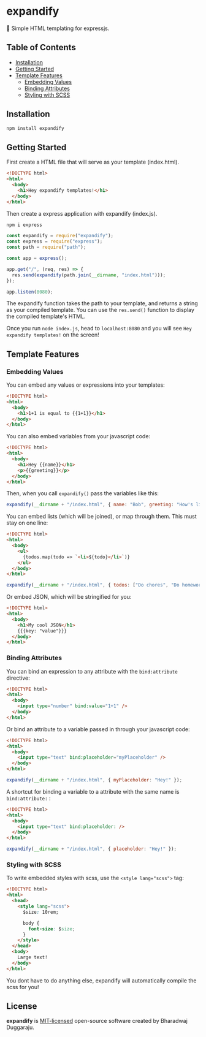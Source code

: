 # expandify

🚀 Simple HTML templating for expressjs.

## Table of Contents
- [Installation](#installation)
- [Getting Started](#getting-started)
- [Template Features](#features) 
  - [Embedding Values](#embedding-values)
  - [Binding Attributes](#binding-attributes)
  - [Styling with SCSS](#styling-with-scss)


## Installation

```sh
npm install expandify
```

## Getting Started

First create a HTML file that will serve as your template (index.html).

```html
<!DOCTYPE html>
<html>
  <body>
    <h1>Hey expandify templates!</h1>
  </body>
</html>
```

Then create a express application with expandify (index.js).

```sh
npm i express
```

```js
const expandify = require("expandify");
const express = require("express");
const path = require("path");

const app = express();

app.get("/", (req, res) => {
  res.send(expandify(path.join(__dirname, "index.html")));
});

app.listen(8080);
```

The expandify function takes the path to your template, and returns a string as your compiled template. You can use the `res.send()` function to display the compiled template's HTML.

Once you run `node index.js`, head to `localhost:8080` and you will see `Hey expandify templates!` on the screen!

## Template Features

### Embedding Values

You can embed any values or expressions into your templates:

```html
<!DOCTYPE html>
<html>
  <body>
    <h1>1+1 is equal to {{1+1}}</h1>
  </body>
</html>
```

You can also embed variables from your javascript code:

```html
<!DOCTYPE html>
<html>
  <body>
    <h1>Hey {{name}}</h1>
    <p>{{greeting}}</p>
  </body>
</html>
```

Then, when you call `expandify()` pass the variables like this:

```js
expandify(__dirname + "/index.html", { name: "Bob", greeting: "How's life!" });
```

You can embed lists (which will be joined), or map through them. This must stay on one line:

```html
<!DOCTYPE html>
<html>
  <body>
    <ul>
      {todos.map(todo => `<li>${todo}</li>`)}
    </ul>
  </body>
</html>
```

```js
expandify(__dirname + "/index.html", { todos: ["Do chores", "Do homework"] });
```

Or embed JSON, which will be stringified for you:

```html
<!DOCTYPE html>
<html>
  <body>
    <h1>My cool JSON</h1>
    {{{key: "value"}}}
  </body>
</html>
```

### Binding Attributes

You can bind an expression to any attribute with the `bind:attribute` directive:

```html
<!DOCTYPE html>
<html>
  <body>
    <input type="number" bind:value="1+1" />
  </body>
</html>
```

Or bind an attribute to a variable passed in through your javascript code:

```html
<!DOCTYPE html>
<html>
  <body>
    <input type="text" bind:placeholder="myPlaceholder" />
  </body>
</html>
```

```js
expandify(__dirname + "/index.html", { myPlaceholder: "Hey!" });
```

A shortcut for binding a variable to a attribute with the same name is `bind:attribute:` :

```html
<!DOCTYPE html>
<html>
  <body>
    <input type="text" bind:placeholder: />
  </body>
</html>
```

```js
expandify(__dirname + "/index.html", { placeholder: "Hey!" });
```

### Styling with SCSS
To write embedded styles with scss, use the ```<style lang="scss">``` tag:

```html
<!DOCTYPE html>
<html>
  <head>
    <style lang="scss">
      $size: 10rem;

      body {
        font-size: $size;
      }
    </style>
  </head>
  <body>
    Large text!
  </body>
</html>
```

You dont have to do anything else, expandify will automatically compile the scss for you!

## License

**expandify** is [MIT-licensed](LICENSE) open-source software created by Bharadwaj Duggaraju.